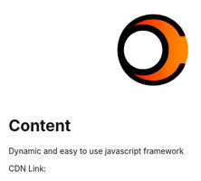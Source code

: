 <div align="center">
<img width="150px" src="https://github.com/HasanHuseyinDemir/Crud-Application-with-ContentJS/raw/master/contentjs.png"/>
</div>


# Content
 Dynamic and easy to use javascript framework

CDN Link:

> <script src="https://cdn.jsdelivr.net/gh/hasanhuseyindemir/Content/content-1.09.js" defer></script>

